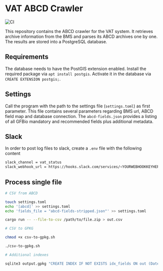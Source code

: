 # VAT ABCD Crawler

![CI](https://github.com/gfbio/vat-abcd-crawler/workflows/CI/badge.svg)

This repository contains the ABCD crawler for the VAT system.
It retrieves archive information from the BMS and parses its ABCD archives one by one.
The results are stored into a PostgreSQL database.

## Requirements

The database needs to have the PostGIS extension enabled.
Install the required package via `apt install postgis`.
Activate it in the database via `CREATE EXTENSION postgis;`.

## Settings

Call the program with the path to the settings file (`settings.toml`) as first parameter.
This file contains several parameters regarding BMS url, ABCD field map and database connection.
The `abcd-fields.json` provides a listing of all GFBio mandatory and recommended fields plus additional metadata.

## Slack

In order to post log files to slack, create a `.env` file with the following content

```bash
slack_channel = vat_status
slack_webhook_url = https://hooks.slack.com/services/<YOURWEBHOOKKEYHERE>
```

## Process single file

```bash
# CSV from ABCD

touch settings.toml
echo '[abcd]' >> settings.toml
echo 'fields_file = "abcd-fields-stripped.json"' >> settings.toml

cargo run -- --file-to-csv /path/to/file.zip > out.csv

# CSV to GPKG

chmod +x csv-to-gpkg.sh

./csv-to-gpkg.sh

# Additional indexes

sqlite3 output.gpkg "CREATE INDEX IF NOT EXISTS idx_fields ON out (Date, Species);"
```
